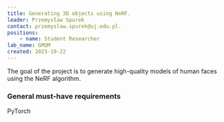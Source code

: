 ```yaml
---
title: Generating 3D objects using NeRF.
leader: Przemysław Spurek
contact: przemyslaw.spurek@uj.edu.pl.
positions:
    - name: Student Researcher
lab_name: GMUM
created: 2023-10-22
---
```


The goal of the project is to generate high-quality models of human faces using the NeRF algorithm.

### General must-have requirements

PyTorch
